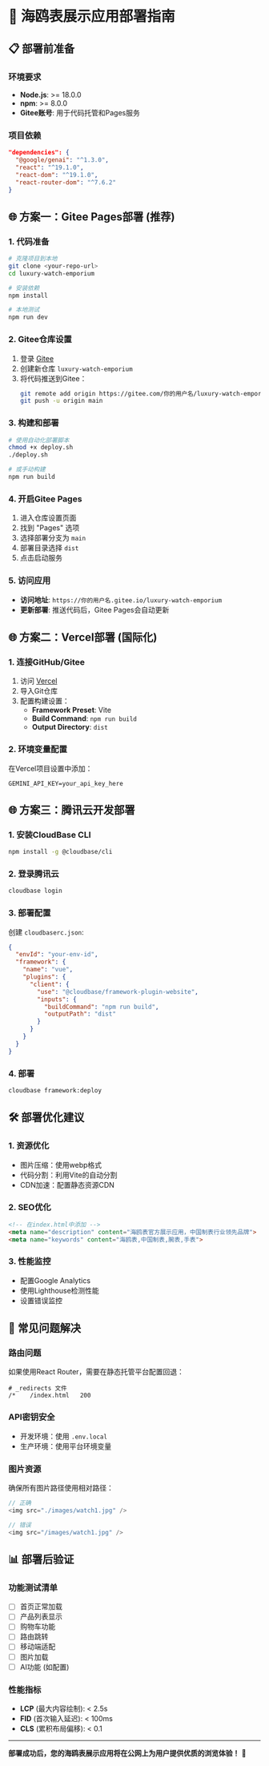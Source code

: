 # 🚀 海鸥表展示应用部署指南

## 📋 部署前准备

### 环境要求
- **Node.js**: >= 18.0.0
- **npm**: >= 8.0.0
- **Gitee账号**: 用于代码托管和Pages服务

### 项目依赖
```json
"dependencies": {
  "@google/genai": "^1.3.0",
  "react": "^19.1.0", 
  "react-dom": "^19.1.0",
  "react-router-dom": "^7.6.2"
}
```

## 🌐 方案一：Gitee Pages部署 (推荐)

### 1. 代码准备
```bash
# 克隆项目到本地
git clone <your-repo-url>
cd luxury-watch-emporium

# 安装依赖
npm install

# 本地测试
npm run dev
```

### 2. Gitee仓库设置
1. 登录 [Gitee](https://gitee.com)
2. 创建新仓库 `luxury-watch-emporium`
3. 将代码推送到Gitee：
   ```bash
   git remote add origin https://gitee.com/你的用户名/luxury-watch-emporium.git
   git push -u origin main
   ```

### 3. 构建和部署
```bash
# 使用自动化部署脚本
chmod +x deploy.sh
./deploy.sh

# 或手动构建
npm run build
```

### 4. 开启Gitee Pages
1. 进入仓库设置页面
2. 找到 "Pages" 选项
3. 选择部署分支为 `main`
4. 部署目录选择 `dist`
5. 点击启动服务

### 5. 访问应用
- **访问地址**: `https://你的用户名.gitee.io/luxury-watch-emporium`
- **更新部署**: 推送代码后，Gitee Pages会自动更新

## 🌐 方案二：Vercel部署 (国际化)

### 1. 连接GitHub/Gitee
1. 访问 [Vercel](https://vercel.com)
2. 导入Git仓库
3. 配置构建设置：
   - **Framework Preset**: Vite
   - **Build Command**: `npm run build`
   - **Output Directory**: `dist`

### 2. 环境变量配置
在Vercel项目设置中添加：
```
GEMINI_API_KEY=your_api_key_here
```

## 🌐 方案三：腾讯云开发部署

### 1. 安装CloudBase CLI
```bash
npm install -g @cloudbase/cli
```

### 2. 登录腾讯云
```bash
cloudbase login
```

### 3. 部署配置
创建 `cloudbaserc.json`:
```json
{
  "envId": "your-env-id",
  "framework": {
    "name": "vue",
    "plugins": {
      "client": {
        "use": "@cloudbase/framework-plugin-website",
        "inputs": {
          "buildCommand": "npm run build",
          "outputPath": "dist"
        }
      }
    }
  }
}
```

### 4. 部署
```bash
cloudbase framework:deploy
```

## 🛠️ 部署优化建议

### 1. 资源优化
- 图片压缩：使用webp格式
- 代码分割：利用Vite的自动分割
- CDN加速：配置静态资源CDN

### 2. SEO优化
```html
<!-- 在index.html中添加 -->
<meta name="description" content="海鸥表官方展示应用，中国制表行业领先品牌">
<meta name="keywords" content="海鸥表,中国制表,腕表,手表">
```

### 3. 性能监控
- 配置Google Analytics
- 使用Lighthouse检测性能
- 设置错误监控

## 🔧 常见问题解决

### 路由问题
如果使用React Router，需要在静态托管平台配置回退：
```
# _redirects 文件
/*    /index.html   200
```

### API密钥安全
- 开发环境：使用 `.env.local`
- 生产环境：使用平台环境变量

### 图片资源
确保所有图片路径使用相对路径：
```javascript
// 正确
<img src="./images/watch1.jpg" />

// 错误
<img src="/images/watch1.jpg" />
```

## 📊 部署后验证

### 功能测试清单
- [ ] 首页正常加载
- [ ] 产品列表显示
- [ ] 购物车功能
- [ ] 路由跳转
- [ ] 移动端适配
- [ ] 图片加载
- [ ] AI功能 (如配置)

### 性能指标
- **LCP** (最大内容绘制): < 2.5s
- **FID** (首次输入延迟): < 100ms  
- **CLS** (累积布局偏移): < 0.1

---

**部署成功后，您的海鸥表展示应用将在公网上为用户提供优质的浏览体验！** 🎉 